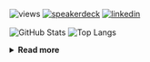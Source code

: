 ![views](https://komarev.com/ghpvc/?username=chck&color=blueviolet)
[![speakerdeck](https://img.shields.io/badge/Speaker_Deck-chck-8a2be2?style=flat-square&logo=speaker-deck)](https://speakerdeck.com/chck)
[![linkedin](https://img.shields.io/badge/LinkedIn-chck-8a2be2?style=flat-square&logo=linkedin)](https://www.linkedin.com/in/chck/)

<p align="left"> 
  <img alt="GitHub Stats" align="center" height="150" src="https://github-readme-stats-nine-umber-51.vercel.app/api?username=chck&count_private=true&show_icons=true&hide_title=true&theme=buefy" />
  <img alt="Top Langs" align="center" height="150" src="https://github-readme-stats-nine-umber-51.vercel.app/api/top-langs/?username=chck&layout=compact&count_private=true&show_icons=true&hide_title=true&theme=buefy" />
</p>

<details>
  <summary><b>Read more</b></summary>
  <br>

  <!--START_SECTION:waka-->
**🐱 My GitHub Data** 

> 📦 82.3 kB Used in GitHub's Storage 
 > 
> 🏆 376 Contributions in the Year 2024
 > 
> 💼 Opted to Hire
 > 
> 📜 133 Public Repositories 
 > 
> 🔑 22 Private Repositories 
 > 
**I'm a Night 🦉** 

```text
🌞 Morning                873 commits         ███░░░░░░░░░░░░░░░░░░░░░░   13.29 % 
🌆 Daytime                2134 commits        ████████░░░░░░░░░░░░░░░░░   32.49 % 
🌃 Evening                1906 commits        ███████░░░░░░░░░░░░░░░░░░   29.02 % 
🌙 Night                  1655 commits        ██████░░░░░░░░░░░░░░░░░░░   25.20 % 
```
📅 **I'm Most Productive on Thursday** 

```text
Monday                   1302 commits        █████░░░░░░░░░░░░░░░░░░░░   19.82 % 
Tuesday                  1012 commits        ████░░░░░░░░░░░░░░░░░░░░░   15.41 % 
Wednesday                1073 commits        ████░░░░░░░░░░░░░░░░░░░░░   16.34 % 
Thursday                 1569 commits        ██████░░░░░░░░░░░░░░░░░░░   23.89 % 
Friday                   676 commits         ███░░░░░░░░░░░░░░░░░░░░░░   10.29 % 
Saturday                 375 commits         █░░░░░░░░░░░░░░░░░░░░░░░░   05.71 % 
Sunday                   561 commits         ██░░░░░░░░░░░░░░░░░░░░░░░   08.54 % 
```


📊 **This Week I Spent My Time On** 

```text
💬 Programming Languages: 
Python                   4 hrs 46 mins       █████████░░░░░░░░░░░░░░░░   37.75 % 
Other                    3 hrs 57 mins       ████████░░░░░░░░░░░░░░░░░   31.36 % 
TOML                     56 mins             ██░░░░░░░░░░░░░░░░░░░░░░░   07.42 % 
YAML                     53 mins             ██░░░░░░░░░░░░░░░░░░░░░░░   07.09 % 
Markdown                 26 mins             █░░░░░░░░░░░░░░░░░░░░░░░░   03.48 % 

🔥 Editors: 
PyCharm                  5 hrs 24 mins       ███████████░░░░░░░░░░░░░░   42.74 % 
Chrome                   3 hrs 53 mins       ████████░░░░░░░░░░░░░░░░░   30.78 % 
Neovim                   3 hrs 19 mins       ███████░░░░░░░░░░░░░░░░░░   26.28 % 
Obsidian                 1 min               ░░░░░░░░░░░░░░░░░░░░░░░░░   00.20 % 
```

**I Mostly Code in Python** 

```text
Python                   45 repos            █████████░░░░░░░░░░░░░░░░   34.88 % 
Jupyter Notebook         19 repos            ████░░░░░░░░░░░░░░░░░░░░░   14.73 % 
Rust                     7 repos             █░░░░░░░░░░░░░░░░░░░░░░░░   05.43 % 
TypeScript               4 repos             █░░░░░░░░░░░░░░░░░░░░░░░░   03.10 % 
Astro                    1 repo              ░░░░░░░░░░░░░░░░░░░░░░░░░   00.78 % 
```



**Timeline**

![Lines of Code chart](https://raw.githubusercontent.com/chck/chck/main/assets/bar_graph.png)


 Last Updated on 2024-05-31 01:29 UTC
<!--END_SECTION:waka-->
</details>

